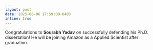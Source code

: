 ```yaml
---
layout: post
date: 2025-06-06 17:59:00-0400
inline: true
---
```


Congratulations to **Sourabh Yadav** on successfully defending his Ph.D. dissertation! He will be joining Amazon as a Applied Scientist after graduation. 
